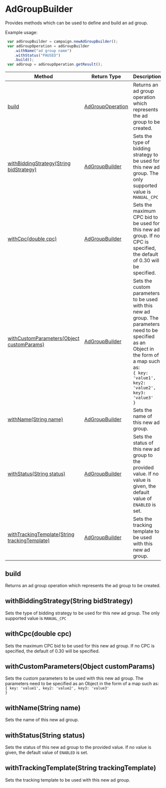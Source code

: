 # AdGroupBuilder
Provides methods which can be used to define and build an ad group.

Example usage:
```javascript
 var adGroupBuilder = campaign.newAdGroupBuilder();
 var adGroupOperation = adGroupBuilder
    .withName("ad group name")
    .withStatus("PAUSED")
    .build();
 var adGroup = adGroupOperation.getResult();
```

|Method|Return Type|Description|
|-|-|-
[build](#build)|[AdGroupOperation](./AdGroupOperation)|Returns an ad group operation which represents the ad group to be created.<br />
[withBiddingStrategy(String bidStrategy)](#withbiddingstrategy~string-bidstrategy~)|[AdGroupBuilder](./AdGroupBuilder)|Sets the type of bidding strategy to be used for this new ad group. The only supported value is `MANUAL_CPC`<br />
[withCpc(double cpc)](#withcpc~double-cpc~)|[AdGroupBuilder](./AdGroupBuilder)|Sets the maximum CPC bid to be used for this new ad group. If no CPC is specified, the default of 0.30 will be specified.<br />
[withCustomParameters(Object customParams)](#withcustomparameters~object-customparams~)|[AdGroupBuilder](./AdGroupBuilder)|Sets the custom parameters to be used with this new ad group. The parameters need to be specified as an Object in the form of a map such as:<br /> <code>{ key: 'value1', key2: 'value2', key3: 'value3' }</code><br />
[withName(String name)](#withname~string-name~)|[AdGroupBuilder](./AdGroupBuilder)|Sets the name of this new ad group. <br />
[withStatus(String status)](#withstatus~string-status~)|[AdGroupBuilder](./AdGroupBuilder)|Sets the status of this new ad group to the provided value. If no value is given, the default value of `ENABLED` is set.<br />
[withTrackingTemplate(String trackingTemplate)](#withtrackingtemplate~string-trackingtemplate~)|[AdGroupBuilder](./AdGroupBuilder)|Sets the tracking template to be used with this new ad group.<br />

## <a name="build"></a>build
Returns an ad group operation which represents the ad group to be created.


## <a name="withbiddingstrategy~string-bidstrategy~"></a>withBiddingStrategy(String bidStrategy)
Sets the type of bidding strategy to be used for this new ad group. The only supported value is `MANUAL_CPC`


## <a name="withcpc~double-cpc~"></a>withCpc(double cpc)
Sets the maximum CPC bid to be used for this new ad group. If no CPC is specified, the default of 0.30 will be specified.


## <a name="withcustomparameters~object-customparams~"></a>withCustomParameters(Object customParams)
Sets the custom parameters to be used with this new ad group. The parameters need to be specified as an Object in the form of a map such as:<br /> <code>{ key: 'value1', key2: 'value2', key3: 'value3' }</code>


## <a name="withname~string-name~"></a>withName(String name)
Sets the name of this new ad group. 


## <a name="withstatus~string-status~"></a>withStatus(String status)
Sets the status of this new ad group to the provided value. If no value is given, the default value of `ENABLED` is set.


## <a name="withtrackingtemplate~string-trackingtemplate~"></a>withTrackingTemplate(String trackingTemplate)
Sets the tracking template to be used with this new ad group.


